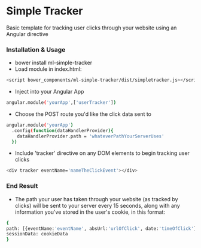 Simple Tracker
==========
Basic template for tracking user clicks through your website using an Angular directive

### Installation & Usage
- bower install ml-simple-tracker
- Load module in index.html:
```sh
<script bower_components/ml-simple-tracker/dist/simpletracker.js></script>
```
- Inject into your Angular App
```sh
angular.module('yourApp',['userTracker'])
```
- Choose the POST route you'd like the click data sent to
```sh
angular.module('yourApp')
  .config(function(dataHandlerProvider){
    dataHandlerProvider.path = 'whateverPathYourServerUses'
  })
```
- Include 'tracker' directive on any DOM elements to begin tracking user clicks
```sh
<div tracker eventName='nameTheClickEvent'></div>
```
### End Result
- The path your user has taken through your website (as tracked by clicks) will be sent to your server every 15 seconds, along with any information you've stored in the user's cookie, in this format:
```sh
{
path: [{eventName:'eventName', absUrl:'urlOfClick', date:'timeOfClick'},{eventName,absUrl,date},etc...]
sessionData: cookieData
}
```
